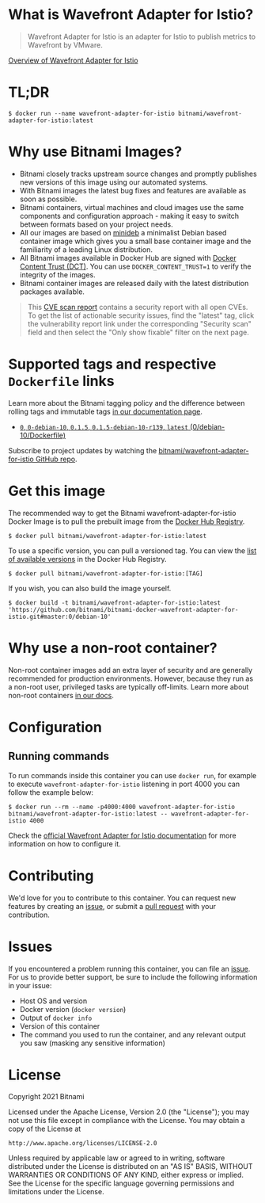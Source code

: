 # What is Wavefront Adapter for Istio?

> Wavefront Adapter for Istio is an adapter for Istio to publish metrics to Wavefront by VMware.


[Overview of Wavefront Adapter for Istio](https://github.com/vmware/wavefront-adapter-for-istio)

# TL;DR

```console
$ docker run --name wavefront-adapter-for-istio bitnami/wavefront-adapter-for-istio:latest
```

# Why use Bitnami Images?

* Bitnami closely tracks upstream source changes and promptly publishes new versions of this image using our automated systems.
* With Bitnami images the latest bug fixes and features are available as soon as possible.
* Bitnami containers, virtual machines and cloud images use the same components and configuration approach - making it easy to switch between formats based on your project needs.
* All our images are based on [minideb](https://github.com/bitnami/minideb) a minimalist Debian based container image which gives you a small base container image and the familiarity of a leading Linux distribution.
* All Bitnami images available in Docker Hub are signed with [Docker Content Trust (DCT)](https://docs.docker.com/engine/security/trust/content_trust/). You can use `DOCKER_CONTENT_TRUST=1` to verify the integrity of the images.
* Bitnami container images are released daily with the latest distribution packages available.


> This [CVE scan report](https://quay.io/repository/bitnami/wavefront-adapter-for-istio?tab=tags) contains a security report with all open CVEs. To get the list of actionable security issues, find the "latest" tag, click the vulnerability report link under the corresponding "Security scan" field and then select the "Only show fixable" filter on the next page.

# Supported tags and respective `Dockerfile` links

Learn more about the Bitnami tagging policy and the difference between rolling tags and immutable tags [in our documentation page](https://docs.bitnami.com/tutorials/understand-rolling-tags-containers/).


* [`0`, `0-debian-10`, `0.1.5`, `0.1.5-debian-10-r139`, `latest` (0/debian-10/Dockerfile)](https://github.com/bitnami/bitnami-docker-wavefront-adapter-for-istio/blob/0.1.5-debian-10-r139/0/debian-10/Dockerfile)

Subscribe to project updates by watching the [bitnami/wavefront-adapter-for-istio GitHub repo](https://github.com/bitnami/bitnami-docker-wavefront-adapter-for-istio).

# Get this image

The recommended way to get the Bitnami wavefront-adapter-for-istio Docker Image is to pull the prebuilt image from the [Docker Hub Registry](https://hub.docker.com/r/bitnami/wavefront-adapter-for-istio).

```console
$ docker pull bitnami/wavefront-adapter-for-istio:latest
```

To use a specific version, you can pull a versioned tag. You can view the [list of available versions](https://hub.docker.com/r/bitnami/wavefront-adapter-for-istio/tags/) in the Docker Hub Registry.

```console
$ docker pull bitnami/wavefront-adapter-for-istio:[TAG]
```

If you wish, you can also build the image yourself.

```console
$ docker build -t bitnami/wavefront-adapter-for-istio:latest 'https://github.com/bitnami/bitnami-docker-wavefront-adapter-for-istio.git#master:0/debian-10'
```

# Why use a non-root container?

Non-root container images add an extra layer of security and are generally recommended for production environments. However, because they run as a non-root user, privileged tasks are typically off-limits. Learn more about non-root containers [in our docs](https://docs.bitnami.com/tutorials/work-with-non-root-containers/).

# Configuration

## Running commands

To run commands inside this container you can use `docker run`, for example to execute `wavefront-adapter-for-istio` listening in port 4000 you can follow the example below:

```console
$ docker run --rm --name -p4000:4000 wavefront-adapter-for-istio bitnami/wavefront-adapter-for-istio:latest -- wavefront-adapter-for-istio 4000
```

Check the [official Wavefront Adapter for Istio documentation](https://github.com/vmware/wavefront-adapter-for-istio#configuration) for more information on how to configure it.

# Contributing

We'd love for you to contribute to this container. You can request new features by creating an [issue](https://github.com/bitnami/bitnami-docker-wavefront-adapter-for-istio/issues), or submit a [pull request](https://github.com/bitnami/bitnami-docker-wavefront-adapter-for-istio/pulls) with your contribution.

# Issues

If you encountered a problem running this container, you can file an [issue](https://github.com/bitnami/bitnami-docker-wavefront-adapter-for-istio/issues/new). For us to provide better support, be sure to include the following information in your issue:

- Host OS and version
- Docker version (`docker version`)
- Output of `docker info`
- Version of this container
- The command you used to run the container, and any relevant output you saw (masking any sensitive information)

# License

Copyright 2021 Bitnami

Licensed under the Apache License, Version 2.0 (the "License");
you may not use this file except in compliance with the License.
You may obtain a copy of the License at

    http://www.apache.org/licenses/LICENSE-2.0

Unless required by applicable law or agreed to in writing, software
distributed under the License is distributed on an "AS IS" BASIS,
WITHOUT WARRANTIES OR CONDITIONS OF ANY KIND, either express or implied.
See the License for the specific language governing permissions and
limitations under the License.
